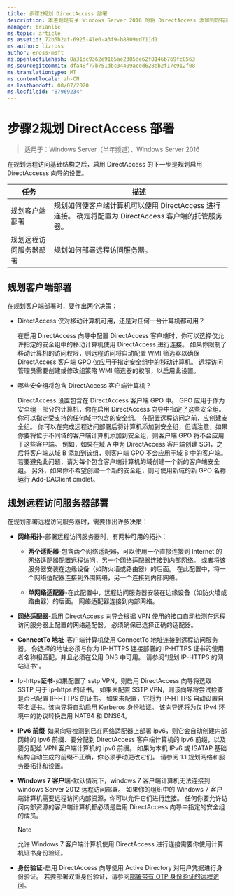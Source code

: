 ```yaml
---
title: 步骤2规划 DirectAccess 部署
description: 本主题是有关 Windows Server 2016 的将 DirectAccess 添加到现有远程访问 (VPN) 部署的指南的一部分
manager: brianlic
ms.topic: article
ms.assetid: 72b5b2af-6925-41e0-a3f9-b8809ed711d1
ms.author: lizross
author: eross-msft
ms.openlocfilehash: 8a31dc9362e9165ae2385de62f8146b769fc8563
ms.sourcegitcommit: dfa48f77b751dbc34409aced628eb2f17c912f08
ms.translationtype: MT
ms.contentlocale: zh-CN
ms.lasthandoff: 08/07/2020
ms.locfileid: "87969234"
---
```

# <a name="step-2-plan-the-directaccess-deployment"></a>步骤2规划 DirectAccess 部署

>适用于：Windows Server（半年频道）、Windows Server 2016

在规划远程访问基础结构之后，启用 DirectAccess 的下一步是规划启用 DirectAccesss 向导的设置。

|任务|描述|
|----|--------|
|规划客户端部署|规划如何使客户端计算机可以使用 DirectAccess 进行连接。 确定将配置为 DirectAccess 客户端的托管服务器。|
|规划远程访问服务器部署|规划如何部署远程访问服务器。|

## <a name="planning-for-client-deployment"></a><a name="bkmk_2_1_client"></a>规划客户端部署
在规划客户端部署时，要作出两个决策：

-   DirectAccess 仅对移动计算机可用，还是对任何一台计算机都可用？

    在启用 DirectAccess 向导中配置 DirectAccess 客户端时，你可以选择仅允许指定的安全组中的移动计算机使用 DirectAccess 进行连接。 如果你限制了移动计算机的访问权限，则远程访问将自动配置 WMI 筛选器以确保 DirectAccess 客户端 GPO 仅应用于指定安全组中的移动计算机。 远程访问管理员需要创建或修改组策略 WMI 筛选器的权限，以启用此设置。

-   哪些安全组将包含 DirectAccess 客户端计算机？

    DirectAccess 设置包含在 DirectAccess 客户端 GPO 中。 GPO 应用于作为安全组一部分的计算机，你在启用 DirectAccess 向导中指定了这些安全组。 你可以指定受支持的任何域中包含的安全组。 在配置远程访问之前，应创建安全组。 你可以在完成远程访问部署后将计算机添加到安全组，但请注意，如果你要将位于不同域的客户端计算机添加到安全组，则客户端 GPO 将不会应用于这些客户端。 例如，如果在域 A 中为 DirectAccess 客户端创建 SG1，之后将客户端从域 B 添加到该组，则客户端 GPO 不会应用于域 B 中的客户端。若要避免此问题，请为每个包含客户端计算机的域创建一个新的客户端安全组。 另外，如果你不希望创建一个新的安全组，则可使用新域的新 GPO 名称运行 Add-DAClient cmdlet。

## <a name="planning-for-remote-access-server-deployment"></a><a name="bkmk_2_2_server"></a>规划远程访问服务器部署
在规划部署远程访问服务器时，需要作出许多决策：

-   **网络拓扑**-部署远程访问服务器时，有两种可用的拓扑：

    -   **两个适配器**-包含两个网络适配器，可以使用一个直接连接到 Internet 的网络适配器配置远程访问，另一个网络适配器连接到内部网络。 或者将该服务器安装在边缘设备（如防火墙或路由器）的后面。 在此配置中，将一个网络适配器连接到外围网络，另一个连接到内部网络。

    -   **单网络适配器**-在此配置中，远程访问服务器安装在边缘设备（如防火墙或路由器）的后面。 网络适配器连接到内部网络。

-   **网络适配器**-启用 DirectAccess 向导会根据 VPN 使用的接口自动检测在远程访问服务器上配置的网络适配器。 必须确保已选择正确的适配器。

-   **ConnectTo 地址**-客户端计算机使用 ConnectTo 地址连接到远程访问服务器。 你选择的地址必须与你为 IP-HTTPS 连接部署的 IP-HTTPS 证书的使用者名称相匹配，并且必须在公用 DNS 中可用。 请参阅“规划 IP-HTTPS 的网站证书”。

-   Ip-https**证书**-如果配置了 sstp VPN，则启用 DirectAccess 向导将选取 SSTP 用于 ip-https 的证书。 如果未配置 SSTP VPN，则该向导将尝试检查是否已配置 IP-HTTPS 的证书。 如果未配置，它将为 IP-HTTPS 自动设置自签名证书。该向导将自动启用 Kerberos 身份验证。 该向导还将为仅 IPv4 环境中的协议转换启用 NAT64 和 DNS64。

-   **IPv6 前缀**-如果向导检测到已在网络适配器上部署 ipv6，则它会自动创建内部网络的 ipv6 前缀、要分配到 DirectAccess 客户端计算机的 ipv6 前缀，以及要分配给 VPN 客户端计算机的 ipv6 前缀。 如果为本机 IPv6 或 ISATAP 基础结构自动生成的前缀不正确，你必须手动更改它们。 请参阅 1.1 规划网络和服务器拓扑和设置。

-   **Windows 7 客户**端-默认情况下，windows 7 客户端计算机无法连接到 windows Server 2012 远程访问部署。 如果你的组织中的 Windows 7 客户端计算机需要远程访问内部资源，你可以允许它们进行连接。 任何你要允许访问内部资源的客户端计算机都必须是启用 DirectAccess 向导中指定的安全组的成员。

    > [!NOTE]
    > 允许 Windows 7 客户端计算机使用 DirectAccess 进行连接需要你使用计算机证书身份验证。

-   **身份验证**-启用 DirectAccess 向导使用 Active Directory 对用户凭据进行身份验证。 若要部署双重身份验证，请参阅[部署带有 OTP 身份验证的远程访问](../../ras/otp/Deploy-RA-OTP.md)。





